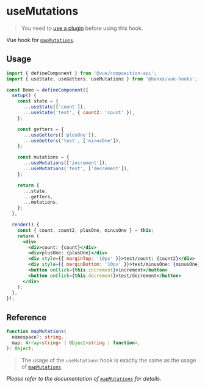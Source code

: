 # useMutations

> You need to [use a plugin](https://github.com/u3u/vue-hooks#usage) before using this hook.

Vue hook for [`mapMutations`](https://vuex.vuejs.org/api/#mapmutations).

## Usage

```jsx {17,18,24,29,36,37}
import { defineComponent } from '@vue/composition-api';
import { useState, useGetters, useMutations } from '@hanxx/vue-hooks';

const Demo = defineComponent({
  setup() {
    const state = {
      ...useState(['count']),
      ...useState('test', { count2: 'count' }),
    };

    const getters = {
      ...useGetters(['plusOne']),
      ...useGetters('test', ['minusOne']),
    };

    const mutations = {
      ...useMutations(['increment']),
      ...useMutations('test', ['decrement']),
    };

    return {
      ...state,
      ...getters,
      ...mutations,
    };
  },

  render() {
    const { count, count2, plusOne, minusOne } = this;
    return (
      <div>
        <div>count: {count}</div>
        <div>plusOne: {plusOne}</div>
        <div style={{ marginTop: '10px' }}>test/count: {count2}</div>
        <div style={{ marginBottom: '10px' }}>test/minusOne: {minusOne}</div>
        <button onClick={this.increment}>increment</button>
        <button onClick={this.decrement}>test/decrement</button>
      </div>
    );
  },
});
```

## Reference

```typescript
function mapMutations(
  namespace?: string,
  map: Array<string> | Object<string | function>,
): Object;
```

> The usage of the `useMutations` hook is exactly the same as the usage of [`mapMutations`](https://vuex.vuejs.org/api/#mapmutations).

_Please refer to the documentation of [`mapMutations`](https://vuex.vuejs.org/api/#mapmutations) for details._
